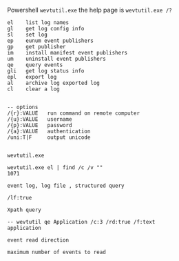 
Powershell `wevtutil.exe`
the help page is `wevtutil.exe /?`

```
el    list log names
gl    get log config info
sl    set log
ep    eunum event publishers
gp    get publisher
im    install manifest event publishers
um    uninstall event publishers
qe    query events
gli   get log status info
epl   export log
al    archive log exported log
cl    clear a log


-- options
/{r}:VALUE   run command on remote computer
/{u}:VALUE   username
/{p}:VALUE   password
/{a}:VALUE   authentication
/uni:T|F     output unicode


```


`wevtutil.exe`

```
wevtutil.exe el | find /c /v ""
1071

event log, log file , structured query

/lf:true

Xpath query

-- wevtutil qe Application /c:3 /rd:true /f:text
application

event read direction

maximum number of events to read













```




























